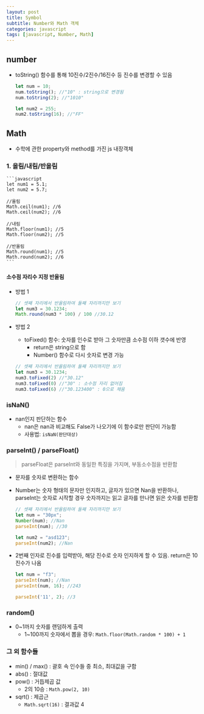 ```yaml
---
layout: post
title: Symbol
subtitle: Number와 Math 객체
categories: javascript
tags: [javascript, Number, Math]
---
```


## number
- toString() 함수를 통해 10진수/2진수/16진수 등 진수를 변경할 수 있음

    ```javascript
    let num = 10;
    num.toString(); //"10" : string으로 변경됨
    num.toString(2); //"1010"

    let num2 = 255;
    num2.toString(16); //"FF"
    ```

## Math
- 수학에 관한 property와 method를 가진 js 내장객체

### 1. 올림/내림/반올림

    ```javascript
    let num1 = 5.1;
    let num2 = 5.7;

    //올림
    Math.ceil(num1); //6
    Math.ceil(num2); //6

    //내림
    Math.floor(num1); //5
    Math.floor(num2); //5

    //반올림
    Math.round(num1); //5
    Math.round(num2); //6    
    ```
#### 소수점 자리수 지정 반올림
- 방법 1

    ```javascript
    // 셋째 자리에서 반올림하여 둘째 자리까지만 보기 
    let num3 = 30.1234;
    Math.round(num3 * 100) / 100 //30.12
    ```

- 방법 2
    - toFixed() 함수: 숫자를 인수로 받아 그 숫자만큼 소수점 이하 갯수에 반영
        - return은 string으로 함
        - Number() 함수로 다시 숫자로 변경 가능

    ```javascript
    // 셋째 자리에서 반올림하여 둘째 자리까지만 보기 
    let num3 = 30.1234;
    num3.toFixed(2) //"30.12"
    num3.toFixed(0) //"30" : 소수점 자리 없어짐
    num3.toFixed(6) //"30.123400" : 0으로 채움
    ```

### isNaN()
- nan인지 판단하는 함수
    - nan은 nan과 비교해도 False가 나오기에 이 함수로만 판단이 가능함
    - 사용법: ```isNaN(판단대상)```

### parseInt() / parseFloat()
> parseFloat은 parseInt와 동일한 특징을 가지며, 부동소수점을 반환함

- 문자를 숫자로 변환하는 함수
- Number는 숫자 형태의 문자만 인지하고, 글자가 있으면 Nan을 반환하나, parseInt는 숫자로 시작할 경우 숫자까지는 읽고 글자를 만나면 읽은 숫자를 반환함 
    
    ```javascript
    // 셋째 자리에서 반올림하여 둘째 자리까지만 보기 
    let num = "30px";
    Number(num); //Nan
    parseInt(num); //30

    let num2 = "asd123";
    parseInt(num2); //Nan
    ```

- 2번째 인자로 진수를 입력받아, 해당 진수로 숫자 인지하게 할 수 있음. return은 10진수가 나옴

    ```javascript
    let num = "f3";
    parseInt(num); //Nan
    parseInt(num, 16); //243

    parseInt('11', 2); //3
    ```

### random()
- 0~1까지 숫자를 랜덤하게 출력
    - 1~100까지 숫자에서 뽑을 경우: ```Math.floor(Math.random * 100) + 1```

### 그 외 함수들
- min() / max() : 괄호 속 인수들 중 최소, 최대값을 구함
- abs() : 절대값
- pow() : 거듭제곱 값
    - 2의 10승 : ```Math.pow(2, 10)```
- sqrt() : 제곱근
    - ```Math.sqrt(16)``` : 결과값 4


